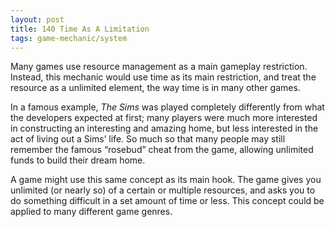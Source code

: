 ```yaml
---
layout: post
title: 140 Time As A Limitation
tags: game-mechanic/system
---
```

Many games use resource management as a main gameplay restriction. Instead, this mechanic would use time as its main restriction, and treat the resource as a unlimited element, the way time is in many other games.

In a famous example, *The Sims* was played completely differently from what the developers expected at first; many players were much more interested in constructing an interesting and amazing home, but less interested in the act of living out a Sims’ life.  So much so that many people may still remember the famous “rosebud” cheat from the game, allowing unlimited funds to build their dream home.

A game might use this same concept as its main hook.  The game gives you unlimited (or nearly so) of a certain or multiple resources, and asks you to do something difficult in a set amount of time or less.  This concept could be applied to many different game genres.